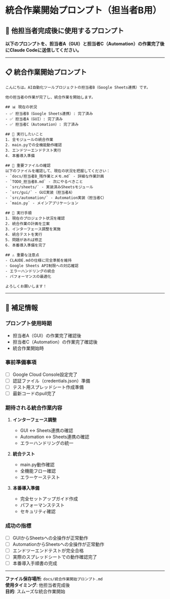 # 統合作業開始プロンプト（担当者B用）

## 🎯 他担当者完成後に使用するプロンプト

**以下のプロンプトを、担当者A（GUI）と担当者C（Automation）の作業完了後にClaude Codeに送信してください。**

---

## 📋 統合作業開始プロンプト

```
こんにちは。AI自動化ツールプロジェクトの担当者B（Google Sheets連携）です。

他の担当者の作業が完了し、統合作業を開始します。

## 📊 現在の状況
- ✅ 担当者B（Google Sheets連携）: 完了済み
- ✅ 担当者A（GUI）: 完了済み  
- ✅ 担当者C（Automation）: 完了済み

## 🎯 実行したいこと
1. 全モジュールの統合作業
2. main.pyでの全機能動作確認
3. エンドツーエンドテスト実行
4. 本番導入準備

## 📁 重要ファイルの確認
以下のファイルを確認して、現在の状況を把握してください：
- `docs/担当者B_残作業とメモ.md` - 詳細な作業計画
- `TODO_担当者B.md` - 次にやるべきこと
- `src/sheets/` - 実装済みSheetsモジュール
- `src/gui/` - GUI実装（担当者A）
- `src/automation/` - Automation実装（担当者C）
- `main.py` - メインアプリケーション

## 🔄 実行手順
1. 現在のプロジェクト状況を確認
2. 統合作業の計画を立案
3. インターフェース調整を実施
4. 統合テストを実行
5. 問題があれば修正
6. 本番導入準備を完了

## ⚠️ 重要な注意点
- CLAUDE.mdの仕様に完全準拠を維持
- Google Sheets API制限への対応確認
- エラーハンドリングの統合
- パフォーマンスの最適化

よろしくお願いします！
```

---

## 📝 補足情報

### **プロンプト使用時期**
- 担当者A（GUI）の作業完了確認後
- 担当者C（Automation）の作業完了確認後
- 統合作業開始時

### **事前準備事項**
- [ ] Google Cloud Console設定完了
- [ ] 認証ファイル（credentials.json）準備
- [ ] テスト用スプレッドシート作成準備
- [ ] 最新コードのpull完了

### **期待される統合作業内容**
1. **インターフェース調整**
   - GUI ↔ Sheets連携の確認
   - Automation ↔ Sheets連携の確認
   - エラーハンドリングの統一

2. **統合テスト**
   - main.py動作確認
   - 全機能フロー確認
   - エラーケーステスト

3. **本番導入準備**
   - 完全セットアップガイド作成
   - パフォーマンステスト
   - セキュリティ確認

### **成功の指標**
- [ ] GUIからSheetsへの全操作が正常動作
- [ ] AutomationからSheetsへの全操作が正常動作
- [ ] エンドツーエンドテストが完全合格
- [ ] 実際のスプレッドシートでの動作確認完了
- [ ] 本番導入手順書の完成

---

**ファイル保存場所**: `docs/統合作業開始プロンプト.md`  
**使用タイミング**: 他担当者完成後  
**目的**: スムーズな統合作業開始